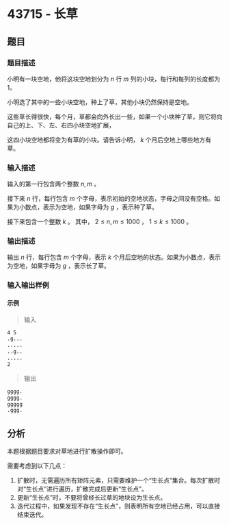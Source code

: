 # 43715 - 长草

## 题目

### 题目描述

小明有一块空地，他将这块空地划分为 $n$ 行 $m$ 列的小块，每行和每列的长度都为 1。

小明选了其中的一些小块空地，种上了草，其他小块仍然保持是空地。

这些草长得很快，每个月，草都会向外长出一些，如果一个小块种了草，则它将向自己的上、下、左、右四小块空地扩展，

这四小块空地都将变为有草的小块。请告诉小明， $k$ 个月后空地上哪些地方有草。

### 输入描述

输入的第一行包含两个整数 $n, m$ 。

接下来 $n$ 行，每行包含 $m$ 个字母，表示初始的空地状态，字母之间没有空格。如果为小数点，表示为空地，如果字母为 $g$ ，表示种了草。

接下来包含一个整数 $k$ 。
其中， $2 \leq n, m \leq 1000$ ， $1 \leq k \leq 1000$ 。

### 输出描述

输出 $n$ 行，每行包含 $m$ 个字母，表示 $k$ 个月后空地的状态。如果为小数点，表示为空地，如果字母为 $g$ ，表示长了草。

### 输入输出样例

#### 示例

> 输入

```txt
4 5
.g...
.....
..g..
.....
2
```

> 输出

```txt
gggg.
gggg.
ggggg
.ggg.
```

## 分析

本题根据题目要求对草地进行扩散操作即可。

需要考虑到以下几点：

1. 扩散时，无需遍历所有矩阵元素，只需要维护一个“生长点”集合。每次扩散时对“生长点”进行遍历，扩散完成后更新“生长点”。
2. 更新“生长点”时，不要将曾经长过草的地块设为生长点。
3. 迭代过程中，如果发现不存在“生长点”，则表明所有空地已经占用，可以直接结束迭代。
